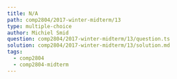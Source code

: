 ```yaml
---
title: N/A
path: comp2804/2017-winter-midterm/13
type: multiple-choice
author: Michiel Smid
question: comp2804/2017-winter-midterm/13/question.ts
solution: comp2804/2017-winter-midterm/13/solution.md
tags:
  - comp2804
  - comp2804-midterm
---
```

